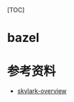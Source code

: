 [TOC]
# bazel

# 参考资料
- [skylark-overview](https://docs.bazel.build/versions/master/skylark/lib/skylark-overview.html)